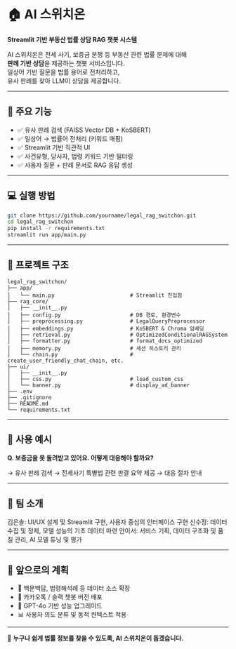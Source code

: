 # 🏠 AI 스위치온

**Streamlit 기반 부동산 법률 상담 RAG 챗봇 시스템**

AI 스위치온은 전세 사기, 보증금 분쟁 등 부동산 관련 법률 문제에 대해  
**판례 기반 상담**을 제공하는 챗봇 서비스입니다.  
일상어 기반 질문을 법률 용어로 전처리하고,  
유사 판례를 찾아 LLM이 상담을 제공합니다.

---

## 🚀 주요 기능

- ✅ 유사 판례 검색 (FAISS Vector DB + KoSBERT)
- ✅ 일상어 → 법률어 전처리 (키워드 매핑)
- ✅ Streamlit 기반 직관적 UI
- ✅ 사건유형, 당사자, 법령 키워드 기반 필터링
- ✅ 사용자 질문 + 판례 문서로 RAG 응답 생성

---

## 💻 실행 방법

```bash
git clone https://github.com/yourname/legal_rag_switchon.git
cd legal_rag_switchon
pip install -r requirements.txt
streamlit run app/main.py
```

---

## 📁 프로젝트 구조

```
legal_rag_switchon/
├── app/
│   └── main.py                        # Streamlit 진입점
├── rag_core/
│   ├── __init__.py
│   ├── config.py                      # DB 경로, 환경변수
│   ├── preprocessing.py               # LegalQueryPreprocessor
│   ├── embeddings.py                  # KoSBERT & Chroma 임베딩
│   ├── retrieval.py                   # OptimizedConditionalRAGSystem
│   ├── formatter.py                   # format_docs_optimized
│   ├── memory.py                      # 세션 히스토리 관리
│   └── chain.py                       # create_user_friendly_chat_chain, etc.
├── ui/
│   ├── __init__.py
│   ├── css.py                         # load_custom_css
│   └── banner.py                      # display_ad_banner
├── .env
├── .gitignore
├── README.md
└── requirements.txt
```

---

## 🎯 사용 예시

**Q. 보증금을 못 돌려받고 있어요. 어떻게 대응해야 할까요?**

→ 유사 판례 검색 → 전세사기 특별법 관련 판결 요약 제공 → 대응 절차 안내

---

## 👥 팀 소개
김은솔: UI/UX 설계 및 Streamlit 구현, 사용자 중심의 인터페이스 구현
신수정: 데이터 수집 및 정제, 모델 성능의 기초 데이터 마련
안이서: 서비스 기획, 데이터 구조화 및 품질 관리, AI 모델 튜닝 및 평가

---

## 🔮 앞으로의 계획

- 🔗 백문백답, 법령해석례 등 데이터 소스 확장
- 💬 카카오톡 / 슬랙 챗봇 버전 배포
- 🤖 GPT-4o 기반 성능 업그레이드
- 📊 사용자 의도 분류 및 동적 컨텍스트 적용

---

📌 **누구나 쉽게 법률 정보를 찾을 수 있도록, AI 스위치온이 돕겠습니다.**
